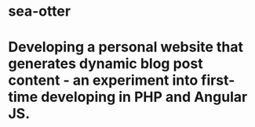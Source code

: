 # sea-otter

# Developing a personal website that generates dynamic blog post content - an experiment into first-time developing in PHP and Angular JS.
